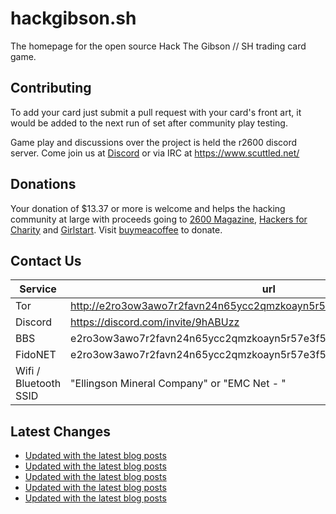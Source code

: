 # hackgibson.sh
The homepage for the open source Hack The Gibson // SH trading card game.


## Contributing

To add your card just submit a pull request with your card's front art, it would be added to the next run of set after community play testing.

Game play and discussions over the project is held the r2600 discord server. Come join us at [Discord](https://discord.com/invite/9hABUzz) or via IRC at https://www.scuttled.net/


## Donations

Your donation of $13.37 or more is welcome and helps the hacking community at large with proceeds going to [2600 Magazine](https://2600.com/), [Hackers for Charity](https://hackersforcharity.org) and [Girlstart](https://girlstart.org).  Visit [buymeacoffee](https://www.buymeacoffee.com/hackgibson.sh) to donate.


## Contact Us

Service | url
-|-
Tor | http://e2ro3ow3awo7r2favn24n65ycc2qmzkoayn5r57e3f56nvjwdcgg32ad.onion
Discord | https://discord.com/invite/9hABUzz
BBS | e2ro3ow3awo7r2favn24n65ycc2qmzkoayn5r57e3f56nvjwdcgg32ad.onion:23
FidoNET | e2ro3ow3awo7r2favn24n65ycc2qmzkoayn5r57e3f56nvjwdcgg32ad.onion:24554
Wifi / Bluetooth SSID | "Ellingson Mineral Company" or "EMC Net - <fidonet address>"

## Latest Changes
<!-- BLOG-POST-LIST:START -->
- [Updated with the latest blog posts](https://github.com/DFW2600/hackgibson.sh/commit/9fcae49e409adc41be75fec70320427c042641e2)
- [Updated with the latest blog posts](https://github.com/DFW2600/hackgibson.sh/commit/d2aaafcd137ee541f845323a3307449e759a2125)
- [Updated with the latest blog posts](https://github.com/DFW2600/hackgibson.sh/commit/d6c22b68f5d9ac35d66b50c3f6fabc7534e8d14d)
- [Updated with the latest blog posts](https://github.com/DFW2600/hackgibson.sh/commit/79d8fc4c94fe6b028b7d14dd8572f1e02497f71c)
- [Updated with the latest blog posts](https://github.com/DFW2600/hackgibson.sh/commit/7706e88d076cb47f89eb06abbe227f4428c433cd)
<!-- BLOG-POST-LIST:END -->
